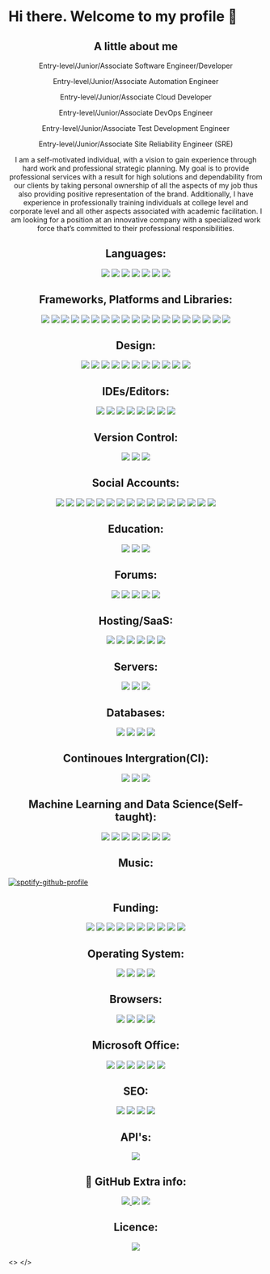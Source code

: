 <h1>
  Hi there. Welcome to my profile 👋
</h1>

<h2 align="center">A little about me</h2>
<p align="center">Entry-level/Junior/Associate Software Engineer/Developer</p>
<p align="center"Entry-level/Junior/Associate Application Developer</p>
<p align="center">Entry-level/Junior/Associate Automation Engineer</p>
<p align="center">Entry-level/Junior/Associate Cloud Developer</p>
<p align="center">Entry-level/Junior/Associate DevOps Engineer</p>
<p align="center">Entry-level/Junior/Associate Test Development Engineer</p>
<p align="center">Entry-level/Junior/Associate Site Reliability Engineer (SRE)</p>

<p align="center">I am a self-motivated individual, with a vision to gain experience through hard work and professional strategic planning. My goal is to provide professional services with a result for high solutions and dependability from our clients by taking personal ownership of all the aspects of my job thus also providing positive representation of the brand.  Additionally, I have experience in professionally training individuals at college level and corporate level and all other aspects associated with academic facilitation. I am looking for a position at an innovative company with a specialized work force that’s committed to their professional responsibilities.</p>

<h2 align="center">Languages:</h2>
  <p align="center">
    <img src="https://img.shields.io/badge/c%23-%23239120.svg?style=for-the-badge&logo=c-sharp&logoColor=white">
      <img src="https://img.shields.io/badge/css3-%231572B6.svg?style=for-the-badge&logo=css3&logoColor=white">
      <img src="https://img.shields.io/badge/dart-%230175C2.svg?style=for-the-badge&logo=dart&logoColor=white">
      <img src="https://img.shields.io/badge/html5-%23E34F26.svg?style=for-the-badge&logo=html5&logoColor=white">
      <img src="https://img.shields.io/badge/javascript-%23323330.svg?style=for-the-badge&logo=javascript&logoColor=%23F7DF1E">
      <img src="https://img.shields.io/badge/markdown-%23000000.svg?style=for-the-badge&logo=markdown&logoColor=white">
      <img src="https://img.shields.io/badge/python-3670A0?style=for-the-badge&logo=python&logoColor=ffdd54">
    </p>
      
<h2 align="center"> Frameworks, Platforms and Libraries:  </h2>
  <p align="center">
      <img src="https://img.shields.io/badge/.NET-5C2D91?style=for-the-badge&logo=.net&logoColor=white">
      <img src="https://img.shields.io/badge/Anaconda-%2344A833.svg?style=for-the-badge&logo=anaconda&logoColor=white">
      <img src="https://img.shields.io/badge/bootstrap-%23563D7C.svg?style=for-the-badge&logo=bootstrap&logoColor=white">
      <img src="https://img.shields.io/badge/chart.js-F5788D.svg?style=for-the-badge&logo=chart.js&logoColor=white">
      <img src="https://img.shields.io/badge/django-%23092E20.svg?style=for-the-badge&logo=django&logoColor=white">
      <img src="https://img.shields.io/badge/DJANGO-REST-ff1709?style=for-the-badge&logo=django&logoColor=white&color=ff1709&labelColor=gray">
      <img src="https://img.shields.io/badge/flask-%23000.svg?style=for-the-badge&logo=flask&logoColor=white">
      <img src="https://img.shields.io/badge/Flutter-%2302569B.svg?style=for-the-badge&logo=Flutter&logoColor=white">
      <img src="https://img.shields.io/badge/jquery-%230769AD.svg?style=for-the-badge&logo=jquery&logoColor=white">
      <img src="https://img.shields.io/badge/less-2B4C80?style=for-the-badge&logo=less&logoColor=white">
      <img src="https://img.shields.io/badge/Next-black?style=for-the-badge&logo=next.js&logoColor=white">
      <img src="https://img.shields.io/badge/node.js-6DA55F?style=for-the-badge&logo=node.js&logoColor=white">
      <img src="https://img.shields.io/badge/Nuxt-black?style=for-the-badge&logo=nuxt.js&logoColor=white">
      <img src="https://img.shields.io/badge/react-%2320232a.svg?style=for-the-badge&logo=react&logoColor=%2361DAFB">
      <img src="https://img.shields.io/badge/SASS-hotpink.svg?style=for-the-badge&logo=SASS&logoColor=white">
      <img src="https://img.shields.io/badge/symfony-%23000000.svg?style=for-the-badge&logo=symfony&logoColor=white">
      <img src="https://img.shields.io/badge/svelte-%23f1413d.svg?style=for-the-badge&logo=svelte&logoColor=white">
      <img src="https://img.shields.io/badge/tailwindcss-%2338B2AC.svg?style=for-the-badge&logo=tailwind-css&logoColor=white">
      <img src="https://img.shields.io/badge/webpack-%238DD6F9.svg?style=for-the-badge&logo=webpack&logoColor=black">
      </p>
      
<h2 align="center"> Design:  </h2>
  <p align="center">
      <img src="https://img.shields.io/badge/Adobe%20Acrobat%20Reader-EC1C24.svg?style=for-the-badge&logo=Adobe%20Acrobat%20Reader&logoColor=white">
      <img src="https://img.shields.io/badge/Adobe%20Dreamweaver-FF61F6.svg?style=for-the-badge&logo=Adobe%20Dreamweaver&logoColor=white">
      <img src="https://img.shields.io/badge/Adobe%20Fonts-000B1D.svg?style=for-the-badge&logo=Adobe%20Fonts&logoColor=white">
      <img src="https://img.shields.io/badge/adobeillustrator-%23FF9A00.svg?style=for-the-badge&logo=adobeillustrator&logoColor=white">
   <img src="https://img.shields.io/badge/adobephotoshop-%2331A8FF.svg?style=for-the-badge&logo=adobephotoshop&logoColor=white">
   <img src="https://img.shields.io/badge/Canva-%2300C4CC.svg?style=for-the-badge&logo=Canva&logoColor=white">
   <img src="https://img.shields.io/badge/figma-%23F24E1E.svg?style=for-the-badge&logo=figma&logoColor=white">
   <img src="https://img.shields.io/badge/Gimp-657D8B?style=for-the-badge&logo=gimp&logoColor=FFFFFF">
   <img src="https://img.shields.io/badge/Inkscape-e0e0e0?style=for-the-badge&logo=inkscape&logoColor=080A13">
   <img src="https://img.shields.io/badge/invision-FF3366?style=for-the-badge&logo=invision&logoColor=white">
   <img src="https://img.shields.io/badge/Sketch-FFB387?style=for-the-badge&logo=sketch&logoColor=blac">

<h2 align="center"> IDEs/Editors:  </h2>
  <p align="center">
   <img src="https://img.shields.io/badge/Android%20Studio-3DDC84.svg?style=for-the-badge&logo=android-studio&logoColor=white">
   <img src="https://img.shields.io/badge/Atom-%2366595C.svg?style=for-the-badge&logo=atom&logoColor=white">
   <img src="https://img.shields.io/badge/CodePen-white?style=for-the-badge&logo=codepen&logoColor=black">
   <img src="https://img.shields.io/badge/jupyter-%23FA0F00.svg?style=for-the-badge&logo=jupyter&logoColor=white">
   <img src="https://img.shields.io/badge/pycharm-143?style=for-the-badge&logo=pycharm&logoColor=black&color=black&labelColor=green">
   <img src="https://img.shields.io/badge/sublime_text-%23575757.svg?style=for-the-badge&logo=sublime-text&logoColor=important">
   <img src="https://img.shields.io/badge/Visual%20Studio%20Code-0078d7.svg?style=for-the-badge&logo=visual-studio-code&logoColor=white">
   <img src="https://img.shields.io/badge/Visual%20Studio-5C2D91.svg?style=for-the-badge&logo=visual-studio&logoColor=white">

<h2 align="center"> Version Control:  </h2>
  <p align="center">
   <img src="https://img.shields.io/badge/git-%23F05033.svg?style=for-the-badge&logo=git&logoColor=white">
   <img src="https://img.shields.io/badge/github-%23121011.svg?style=for-the-badge&logo=github&logoColor=white">
   <img src="https://img.shields.io/badge/gitlab-%23181717.svg?style=for-the-badge&logo=gitlab&logoColor=white">
   
<h2 align="center"> Social Accounts:  </h2>
  <p align="center">
   <img src="https://img.shields.io/badge/Facebook-%231877F2.svg?style=for-the-badge&logo=Facebook&logoColor=white">
   <img src="https://img.shields.io/badge/Gmail-D14836?style=for-the-badge&logo=gmail&logoColor=white">
   <img src="https://img.shields.io/badge/Instagram-%23E4405F.svg?style=for-the-badge&logo=Instagram&logoColor=white">
   <img src="https://img.shields.io/badge/linkedin-%230077B5.svg?style=for-the-badge&logo=linkedin&logoColor=white">
   <img src="https://img.shields.io/badge/Messenger-00B2FF?style=for-the-badge&logo=messenger&logoColor=white">
      <img src="https://img.shields.io/badge/Trello-%23026AA7.svg?style=for-the-badge&logo=Trello&logoColor=white">
   <img src="https://img.shields.io/badge/Microsoft_Outlook-0078D4?style=for-the-badge&logo=microsoft-outlook&logoColor=white">
   <img src="https://img.shields.io/badge/<handle>-%23E60023.svg?style=for-the-badge&logo=Pinterest&logoColor=white">
   <img src="https://img.shields.io/badge/Reddit-FF4500?style=for-the-badge&logo=reddit&logoColor=white">
   <img src="https://img.shields.io/badge/<handle>-%2300AFF0.svg?style=for-the-badge&logo=Skype&logoColor=white">
   <img src="https://img.shields.io/badge/Slack-4A154B?style=for-the-badge&logo=slack&logoColor=white">
   <img src="https://img.shields.io/badge/Telegram-2CA5E0?style=for-the-badge&logo=telegram&logoColor=white">
   <img src="https://img.shields.io/badge/<handle>-%231DA1F2.svg?style=for-the-badge&logo=Twitter&logoColor=white">
   <img src="https://img.shields.io/badge/WhatsApp-25D366?style=for-the-badge&logo=whatsapp&logoColor=white">
   <img src="https://img.shields.io/badge/WordPress-%23117AC9.svg?style=for-the-badge&logo=WordPress&logoColor=white">
   <img src="https://img.shields.io/badge/<handle>-%23FF0000.svg?style=for-the-badge&logo=YouTube&logoColor=white">
   
<h2 align="center"> Education:  </h2>
  <p align="center">
   <img src="https://img.shields.io/badge/Microsoft_Learn-258ffa?style=for-the-badge&logo=microsoft&logoColor=white">
   <img src="https://img.shields.io/badge/MDN_Web_Docs-black?style=for-the-badge&logo=mdnwebdocs&logoColor=white">
      <img src="https://img.shields.io/badge/GeeksforGeeks-gray?style=for-the-badge&logo=geeksforgeeks&logoColor=35914c">

   
<h2 align="center"> Forums:  </h2>
  <p align="center">
   <img src="https://img.shields.io/badge/Codepen-000000?style=for-the-badge&logo=codepen&logoColor=white">
   <img src="https://img.shields.io/badge/Quora-%23B92B27.svg?style=for-the-badge&logo=Quora&logoColor=white">
   <img src="https://img.shields.io/badge/Reddit-%23FF4500.svg?style=for-the-badge&logo=Reddit&logoColor=white">
   <img src="https://img.shields.io/badge/StackExchange-%23ffffff.svg?style=for-the-badge&logo=StackExchange&logoColor=white">
   <img src="https://img.shields.io/badge/-Stackoverflow-FE7A16?style=for-the-badge&logo=stack-overflow&logoColor=white">
<h2 align="center">Hosting/SaaS:  </h2>
  <p align="center">   
   <img src="https://img.shields.io/badge/azure-%230072C6.svg?style=for-the-badge&logo=azure-devops&logoColor=white">
   <img src="https://img.shields.io/badge/firebase-%23039BE5.svg?style=for-the-badge&logo=firebase">
   <img src="https://img.shields.io/badge/GoogleCloud-%234285F4.svg?style=for-the-badge&logo=google-cloud&logoColor=white">
   <img src="https://img.shields.io/badge/heroku-%23430098.svg?style=for-the-badge&logo=heroku&logoColor=white">
   <img src="https://img.shields.io/badge/netlify-%23000000.svg?style=for-the-badge&logo=netlify&logoColor=#00C7B7">
   <img src="https://img.shields.io/badge/vercel-%23000000.svg?style=for-the-badge&logo=vercel&logoColor=white">
   
<h2 align="center">    Servers:  </h2>
  <p align="center">   
   <img src="https://img.shields.io/badge/apache-%23D42029.svg?style=for-the-badge&logo=apache&logoColor=white">
   <img src="https://img.shields.io/badge/jenkins-%232C5263.svg?style=for-the-badge&logo=jenkins&logoColor=white">
   <img src="https://img.shields.io/badge/nginx-%23009639.svg?style=for-the-badge&logo=nginx&logoColor=white">
   
<h2 align="center"> Databases:  </h2>
  <p align="center">
   <img src="https://img.shields.io/badge/Microsoft%20SQL%20Sever-CC2927?style=for-the-badge&logo=microsoft%20sql%20server&logoColor=white">
   <img src="https://img.shields.io/badge/mysql-%2300f.svg?style=for-the-badge&logo=mysql&logoColor=white">
   <img src="https://img.shields.io/badge/postgres-%23316192.svg?style=for-the-badge&logo=postgresql&logoColor=white">
   <img src="https://img.shields.io/badge/sqlite-%2307405e.svg?style=for-the-badge&logo=sqlite&logoColor=white">
   
<h2 align="center"> Continoues Intergration(CI):  </h2>
  <p align="center">
   <img src="https://img.shields.io/badge/GitLabCI-%23181717.svg?style=for-the-badge&logo=gitlab&logoColor=white">
   <img src="https://img.shields.io/badge/githubactions-%232671E5.svg?style=for-the-badge&logo=githubactions&logoColor=white">
   <img src="https://img.shields.io/badge/travisci-%232B2F33.svg?style=for-the-badge&logo=travis&logoColor=white">
   
<h2 align="center"> Machine Learning and Data Science(Self-taught):</h2>
  <p align="center">
   <img src="https://img.shields.io/badge/Keras-%23D00000.svg?style=for-the-badge&logo=Keras&logoColor=white">
   <img src="https://img.shields.io/badge/numpy-%23013243.svg?style=for-the-badge&logo=numpy&logoColor=white">
   <img src="https://img.shields.io/badge/pandas-%23150458.svg?style=for-the-badge&logo=pandas&logoColor=white">
   <img src="https://img.shields.io/badge/PyTorch-%23EE4C2C.svg?style=for-the-badge&logo=PyTorch&logoColor=white">
   <img src="https://img.shields.io/badge/scikit--learn-%23F7931E.svg?style=for-the-badge&logo=scikit-learn&logoColor=white">
   <img src="https://img.shields.io/badge/SciPy-%230C55A5.svg?style=for-the-badge&logo=scipy&logoColor=%white">
   <img src="https://img.shields.io/badge/TensorFlow-%23FF6F00.svg?style=for-the-badge&logo=TensorFlow&logoColor=white">
   
<h2 align="center"> Music:  </h2>
  <p align="center">
  
[![spotify-github-profile](https://spotify-github-profile.vercel.app/api/view?uid=3le8v925s45h586cyv9dfpdlt&cover_image=true&theme=default&bar_color_cover=true)](https://github.com/kittinan/spotify-github-profile)

<h2 align="center"> Funding:  </h2>
  <p align="center">
   <img src="https://img.shields.io/badge/AmazonPay-ff9900.svg?style=for-the-badge&logo=Amazon-Pay&logoColor=white">
   <img src="https://img.shields.io/badge/Buy%20Me%20a%20Coffee-ffdd00?style=for-the-badge&logo=buy-me-a-coffee&logoColor=black">
   <img src="https://img.shields.io/badge/sponsor-30363D?style=for-the-badge&logo=GitHub-Sponsors&logoColor=#EA4AAA">
   <img src="https://img.shields.io/badge/GooglePay-%233780F1.svg?style=for-the-badge&logo=Google-Pay&logoColor=white">
   <img src="https://img.shields.io/badge/PayPal-00457C?style=for-the-badge&logo=paypal&logoColor=white">
   <img src="https://img.shields.io/badge/SamsungPay-1428A0.svg?style=for-the-badge&logo=Samsung-Pay&logoColor=white">
   <img src="https://img.shields.io/badge/Bitcoin-000?style=for-the-badge&logo=bitcoin&logoColor=white">
   <img src="https://img.shields.io/badge/Ethereum-3C3C3D?style=for-the-badge&logo=Ethereum&logoColor=white">
   <img src="https://img.shields.io/badge/Litecoin-A6A9AA?style=for-the-badge&logo=Litecoin&logoColor=white">
   <img src="https://img.shields.io/badge/Xrp-black?style=for-the-badge&logo=xrp&logoColor=white">
   
<h2 align="center">Operating System:  </h2>
  <p align="center">
   <img src="https://img.shields.io/badge/Android-3DDC84?style=for-the-badge&logo=android&logoColor=white">
   <img src="https://img.shields.io/badge/chrome%20os-3d89fc?style=for-the-badge&logo=google%20chrome&logoColor=white">
   <img src="https://img.shields.io/badge/Ubuntu-E95420?style=for-the-badge&logo=ubuntu&logoColor=white">
   <img src="https://img.shields.io/badge/Windows-0078D6?style=for-the-badge&logo=windows&logoColor=white">
   
<h2 align="center">Browsers:  </h2>
  <p align="center">
   <img src="https://img.shields.io/badge/Firefox-FF7139?style=for-the-badge&logo=Firefox-Browser&logoColor=white">
   <img src="https://img.shields.io/badge/Google%20Chrome-4285F4?style=for-the-badge&logo=GoogleChrome&logoColor=white">
   <img src="https://img.shields.io/badge/Tor-7D4698?style=for-the-badge&logo=Tor-Browser&logoColor=white">
   <img src="https://img.shields.io/badge/Brave-FB542B?style=for-the-badge&logo=Brave&logoColor=white">
   
<h2 align="center">Microsoft Office:  </h2>
  <p align="center">
   <img src="https://img.shields.io/badge/Microsoft-0078D4?style=for-the-badge&logo=microsoft&logoColor=white">
   <img src="https://img.shields.io/badge/Microsoft_Access-A4373A?style=for-the-badge&logo=microsoft-access&logoColor=white">
   <img src="https://img.shields.io/badge/Microsoft_Excel-217346?style=for-the-badge&logo=microsoft-excel&logoColor=white">
   <img src="https://img.shields.io/badge/Microsoft_Office-D83B01?style=for-the-badge&logo=microsoft-office&logoColor=white">
   <img src="https://img.shields.io/badge/Microsoft_PowerPoint-B7472A?style=for-the-badge&logo=microsoft-powerpoint&logoColor=white">
   <img src="Microsoft Word](https://img.shields.io/badge/Microsoft_Word-2B579A?style=for-the-badge&logo=microsoft-word&logoColor=white">
   
<h2 align="center">SEO:</h2>
  <p align="center"> 
   <img src="https://img.shields.io/badge/Yahoo!-6001D2?style=for-the-badge&logo=Yahoo!&logoColor=white">
   <img src="https://img.shields.io/badge/google-4285F4?style=for-the-badge&logo=google&logoColor=white">
   <img src="https://img.shields.io/badge/DuckDuckGo-DE5833?style=for-the-badge&logo=DuckDuckGo&logoColor=white">
   <img src="https://img.shields.io/badge/Microsoft%20Bing-258FFA?style=for-the-badge&logo=Microsoft%20Bing&logoColor=white">
   
<h2 align="center">API's:</h2>
  <p align="center"> 
   <img src="https://img.shields.io/badge/Postman-FF6C37?style=for-the-badge&logo=postman&logoColor=white">

<h2 align="center"> 🤝 GitHub Extra info:  </h2>
  <p align="center">
  
<a href="https://github.com/ESKYoung/shields-io-visitor-counter">
  <img src="https://shields-io-visitor-counter.herokuapp.com/badge?page=raklaptudirm.raklaptudirm&style=flat-square&label="Visitors"">
<a>

  <img src="https://badges.pufler.dev/years/ImaniAN?style=flat-square&label=Years on GitHub">
  <img src="https://badges.pufler.dev/updated/ImaniAN/ImaniAN/?style=flat-square&label="This was last updated">
  
<h2 align="center">Licence:</h2>
  <p align="center"> 
   <img src="https://img.shields.io/github/license/ImaniAN/ImaniAN?style=for-the-badge">
  
<>
</>
   <img src="">